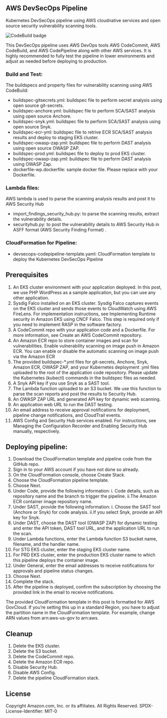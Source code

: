 ## AWS DevSecOps Pipeline

Kubernetes DevSecOps pipeline using AWS cloudnative services and open source security vulnerability scanning tools.

![CodeBuild badge](https://codebuild.us-west-2.amazonaws.com/badges?uuid=eyJlbmNyeXB0ZWREYXRhIjoieDJkVmY0VXl2bVRjaFdBYkRzZExTNS9ZTUZVQXE4Sy9GMkh1dk1sOE54VkJKcEowOGdXcnJiZDlGL1RGeXJGUmR5UHlWT1psaks2N1dKbk5qUSt6L1BnPSIsIml2UGFyYW1ldGVyU3BlYyI6InhST3ZVeEZ6bkxLWC9IZG4iLCJtYXRlcmlhbFNldFNlcmlhbCI6MX0%3D&branch=master)

This DevSecOps pipeline uses AWS DevOps tools AWS CodeCommit, AWS CodeBuild, and AWS CodePipeline along with other AWS services.  It is highly recommended to fully test the pipeline in lower environments and adjust as needed before deploying to production.

### Build and Test: 

The buildspecs and property files for vulnerability scanning using AWS CodeBuild:
* buildspec-gitsecrets.yml: buildspec file to perform secret analysis using open source git-secrets.
* buildspec-anchore.yml: buildspec file to perform SCA/SAST analysis using open source Anchore.
* buildspec-snyk.yml: buildspec file to perform SCA/SAST analysis using open source Snyk.
* buildspec-ecr-yml: buildspec file to retrive ECR SCA/SAST analysis results and deploy to staging EKS cluster.
* buildspec-owasp-zap.yml: buildspec file to perform DAST analysis using open source OWASP ZAP.
* buildspec-prod.yml: buildspec file to deploy to prod EKS cluster.
* buildspec-owasp-zap.yml: buildspec file to perform DAST analysis using OWASP Zap.
* dockerfile-wp.dockerfile: sample docker file. Please replace with your Dockerfile.

### Lambda files:

AWS lambda is used to parse the scanning analysis results and post it to AWS Security Hub
* import_findings_security_hub.py: to parse the scanning results, extract the vulnerability details.
* securityhub.py: to post the vulnerability details to AWS Security Hub in ASFF format (AWS Security Finding Format) .

### CloudFormation for Pipeline:

* devsecops-codepipeline-template.yaml: CloudFormation template to deploy the Kubernetes DevSecOps Pipeline 

## Prerequisites

1. An EKS cluster environment with your application deployed. In this post, we use PHP WordPress as a sample application, but you can use any other application.
2. Sysdig Falco installed on an EKS cluster. Sysdig Falco captures events on the EKS cluster and sends those events to CloudWatch using AWS FireLens. For implementation instructions, see Implementing Runtime security in Amazon EKS using CNCF Falco. This step is required only if you need to implement RASP in the software factory.
3. A CodeCommit repo with your application code and a Dockerfile. For more information, see Create an AWS CodeCommit repository.
4. An Amazon ECR repo to store container images and scan for vulnerabilities. Enable vulnerability scanning on image push in Amazon ECR. You can enable or disable the automatic scanning on image push via the Amazon ECR
5. The provided buildspec-*.yml files for git-secrets, Anchore, Snyk, Amazon ECR, OWASP ZAP, and your Kubernetes deployment .yml files uploaded to the root of the application code repository. Please update the Kubernetes (kubectl) commands in the buildspec files as needed.
6. A Snyk API key if you use Snyk as a SAST tool.
7. The Lambda function uploaded to an S3 bucket. We use this function to parse the scan reports and post the results to Security Hub.
8. An OWASP ZAP URL and generated API key for dynamic web scanning.
9. An application web URL to run the DAST testing.
10. An email address to receive approval notifications for deployment, pipeline change notifications, and CloudTrail events.
11. AWS Config and Security Hub services enabled. For instructions, see Managing the Configuration Recorder and Enabling Security Hub manually, respectively.

## Deploying pipeline:

1. Download the CloudFormation template and pipeline code from the GitHub repo.
2. Sign in to your AWS account if you have not done so already. 
3. On the CloudFormation console, choose Create Stack. 
4. Choose the CloudFormation pipeline template. 
5. Choose Next.
6. Under Code, provide the following information:
   i. Code details, such as repository name and the branch to trigger the pipeline.
   ii.The Amazon ECR container image repository name.
7. Under SAST, provide the following information:
   i. Choose the SAST tool (Anchore or Snyk) for code analysis.
   ii.If you select Snyk, provide an API key for Snyk.
8. Under DAST, choose the DAST tool (OWASP ZAP) for dynamic testing and enter the API token, DAST tool URL, and the application URL to run the scan.
9. Under Lambda functions, enter the Lambda function S3 bucket name, filename, and the handler name.
10. For STG EKS cluster, enter the staging EKS cluster name. 
11.	For PRD EKS cluster, enter the production EKS cluster name to which this pipeline deploys the container image. 
12.	Under General, enter the email addresses to receive notifications for approvals and pipeline status changes. 
13.	Choose Next.
14.	Complete the stack.
15.	After the pipeline is deployed, confirm the subscription by choosing the provided link in the email to receive notifications.

The provided CloudFormation template in this post is formatted for AWS GovCloud. If you’re setting this up in a standard Region, you have to adjust the partition name in the CloudFormation template. For example, change ARN values from arn:aws-us-gov to arn:aws. 

## Cleanup

1. Delete the EKS cluster.
2. Delete the S3 bucket.
3. Delete the CodeCommit repo.
4. Delete the Amazon ECR repo.
5. Disable Security Hub.
6. Disable AWS Config.
7. Delete the pipeline CloudFormation stack.

## License

Copyright Amazon.com, Inc. or its affiliates. All Rights Reserved.
SPDX-License-Identifier: MIT-0
